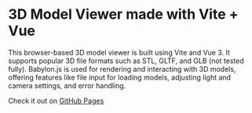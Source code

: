 # 3D Model Viewer made with Vite + Vue

This browser-based 3D model viewer is built using Vite and Vue 3. It supports popular 3D file formats such as STL, GLTF, and GLB (not tested fully). Babylon.js is used for rendering and interacting with 3D models, offering features like file input for loading models, adjusting light and camera settings, and error handling.

Check it out on [GitHub Pages](https://renskursa.me/Simple-3D-Model-Viewer/)
